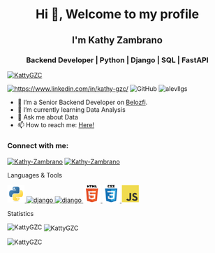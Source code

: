 <h1 align="center">Hi 👋, Welcome to my profile</h1>
<h2 align="center"> I'm Kathy Zambrano </h2>
<h3 align="center"> Backend Developer | Python | Django | SQL | FastAPI </h3>


<p align="left"> <a href="https://github.com/ryo-ma/github-profile-trophy"><img src="https://github-profile-trophy.vercel.app/?username=KattyGZC" alt="KattyGZC" /></a> </p>


<p align="left"> 

  <a href="https://www.linkedin.com/in/kathy-gzc/"><img src="https://img.shields.io/badge/-KattyGZC-blue?style=flat-square&logo=Linkedin&logoColor=white&link=https://www.linkedin.com/in/kathy-gzc/" alt="https://www.linkedin.com/in/kathy-gzc/"></a>
<img alt="GitHub" src="https://img.shields.io/badge/dynamic/json?logo=github&label=GitHub+Followers&labelColor=282c34&color=181717&query=%24.data.totalSubs&url=https%3A%2F%2Fapi.spencerwoo.com%2Fsubstats%2F%3Fsource%3Dgithub%26queryKey%3Dalevllgs&longCache=true"/>
<img src="https://komarev.com/ghpvc/?username=KattyGZC&label=Profile%20views&color=0e75b6&style=flat" alt="alevllgs" />
</p>

- 🔭 I’m a Senior Backend Developer on [Belozfi](https://www.linkedin.com/company/belozfi).
- 🌱 I’m currently learning Data Analysis
- 💬 Ask me about Data
- 📫 How to reach me: [Here!](mailto:kattyko.gzc@gmail.com)

<h3 align="left">Connect with me:</h3>
<p align="left">
<a href="https://linkedin.com/in/kathy-gzc" target="_blank">
<img align="center" src="https://raw.githubusercontent.com/rahuldkjain/github-profile-readme-generator/master/src/images/icons/Social/linked-in-alt.svg" alt="Kathy-Zambrano" height="34" width="45" /></a>
<a href="https://www.kaggle.com/kattyzambrano" target="_blank">
<img align="center" src="https://www.kaggle.com/static/images/site-logo.svg" alt="Kathy-Zambrano" height="45px" width="200px" /></a>

Languages & Tools
</h3>

<p align="left">
<a href="https://www.python.org" target="_blank" rel="noreferrer"> 
<img src="https://raw.githubusercontent.com/devicons/devicon/master/icons/python/python-original.svg" alt="python" width="40" height="40"/> </a>
<a href="https://www.djangoproject.com/" target="_blank" rel="noreferrer"> 
<img src="https://th.bing.com/th/id/OIP.aUA6isg1-nC9DzHXpUPhLAHaJb?rs=1&pid=ImgDetMain" alt="django" width="40" height="40"/> </a>
<a href="https://www.w3schools.com/sql/" target="_blank" rel="noreferrer"> 
<img src="https://tapoueh.org/img/old/sql-logo.png" alt="django" width="40" height="40"/> </a>
<a href="https://www.w3.org/html/" target="_blank" rel="noreferrer"> 
<img src="https://raw.githubusercontent.com/devicons/devicon/master/icons/html5/html5-original-wordmark.svg" alt="html5" width="40" height="40"/> </a> 
<a href="https://www.w3schools.com/css/" target="_blank" rel="noreferrer"> 
<img src="https://raw.githubusercontent.com/devicons/devicon/master/icons/css3/css3-original-wordmark.svg" alt="css3" width="40" height="40"/> </a> 
<a href="https://developer.mozilla.org/en-US/docs/Web/JavaScript" target="_blank" rel="noreferrer"> 
<img src="https://raw.githubusercontent.com/devicons/devicon/master/icons/javascript/javascript-original.svg" alt="javascript" width="40" height="40"/> </a> 
</p>

Statistics
<p><img align="left" src="https://github-readme-stats.vercel.app/api/top-langs?username=KattyGZC&show_icons=true&locale=en&layout=compact" alt="KattyGZC" /></p>

<p>&nbsp;<img align="center" src="https://github-readme-stats.vercel.app/api?username=KattyGZC&show_icons=true&locale=en" alt="KattyGZC" /></p>

<p><img align="center" src="https://github-readme-streak-stats.herokuapp.com/?user=KattyGZC&" alt="KattyGZC" /></p>
